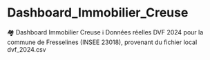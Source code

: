 # Dashboard_Immobilier_Creuse
🏘️ Dashboard Immobilier Creuse  ℹ️ Données réelles DVF 2024 pour la commune de Fresselines (INSEE 23018), provenant du fichier local dvf_2024.csv
